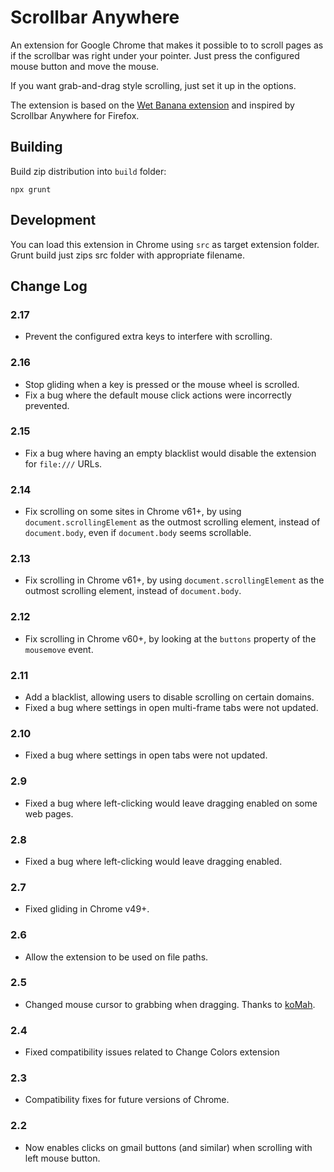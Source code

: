 Scrollbar Anywhere
==================

An extension for Google Chrome that makes it possible to to scroll pages as if the scrollbar was right under your pointer. Just press the configured mouse button and move the mouse.

If you want grab-and-drag style scrolling, just set it up in the options.

The extension is based on the [Wet Banana extension](https://github.com/jedediah/wetbanana) and inspired by Scrollbar Anywhere for Firefox.

Building
--------

Build zip distribution into `build` folder:

    npx grunt

Development
-----------

You can load this extension in Chrome using `src` as target extension folder. Grunt build just zips src folder with appropriate filename.

Change Log
----------

### 2.17
- Prevent the configured extra keys to interfere with scrolling.

### 2.16
- Stop gliding when a key is pressed or the mouse wheel is scrolled.
- Fix a bug where the default mouse click actions were incorrectly prevented.

### 2.15
- Fix a bug where having an empty blacklist would disable the extension for `file:///` URLs.

### 2.14
- Fix scrolling on some sites in Chrome v61+, by using `document.scrollingElement` as the outmost scrolling element, instead of `document.body`, even if `document.body` seems scrollable.

### 2.13
- Fix scrolling in Chrome v61+, by using `document.scrollingElement` as the outmost scrolling element, instead of `document.body`.

### 2.12
- Fix scrolling in Chrome v60+, by looking at the `buttons` property of the `mousemove` event.

### 2.11
- Add a blacklist, allowing users to disable scrolling on certain domains.
- Fixed a bug where settings in open multi-frame tabs were not updated.

### 2.10
- Fixed a bug where settings in open tabs were not updated.

### 2.9
- Fixed a bug where left-clicking would leave dragging enabled on some web pages.

### 2.8
- Fixed a bug where left-clicking would leave dragging enabled.

### 2.7
- Fixed gliding in Chrome v49+.

### 2.6
- Allow the extension to be used on file paths.

### 2.5
- Changed mouse cursor to grabbing when dragging. Thanks to [koMah](https://github.com/koMah).

### 2.4
- Fixed compatibility issues related to Change Colors extension

### 2.3
- Compatibility fixes for future versions of Chrome.

### 2.2
- Now enables clicks on gmail buttons (and similar) when scrolling with left mouse button.
